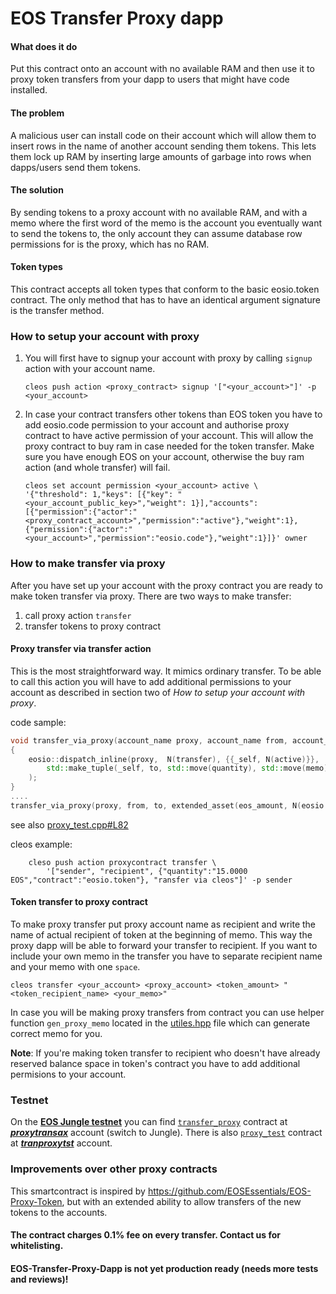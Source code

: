 # EOS Transfer Proxy dapp

#### What does it do
Put this contract onto an account with no available RAM and then use it to proxy token transfers from your dapp to users that might have code installed.

#### The problem
A malicious user can install code on their account which will allow them to insert rows in the name of another account sending them tokens. This lets them lock up RAM by inserting large amounts of garbage into rows when dapps/users send them tokens.

#### The solution
By sending tokens to a proxy account with no available RAM, and with a memo where the first word of the memo is the account you eventually want to send the tokens to, the only account they can assume database row permissions for is the proxy, which has no RAM.

#### Token types
This contract accepts all token types that conform to the basic eosio.token contract. The only method that has to have an identical argument signature is the transfer method.

### How to setup your account with proxy
1. You will first have to signup your account with proxy by calling `signup` action with your account name.

    `cleos push action <proxy_contract> signup '["<your_account>"]' -p <your_account>`
  
2. In case your contract transfers other tokens than EOS token you have to add eosio.code permission to your account and authorise proxy contract to have active permission of your account. This will allow the proxy contract to buy ram in case needed for the token transfer. Make sure you have enough EOS on your account, otherwise the buy ram action (and whole transfer) will fail.

    ```
    cleos set account permission <your_account> active \
    '{"threshold": 1,"keys": [{"key": "<your_account_public_key>","weight": 1}],"accounts": [{"permission":{"actor":"<proxy_contract_account>","permission":"active"},"weight":1},{"permission":{"actor":"<your_account>","permission":"eosio.code"},"weight":1}]}' owner
    ```
### How to make transfer via proxy
After you have set up your account with the proxy contract you are ready to make token transfer via proxy.
There are two ways to make transfer:

1. call proxy action `transfer`
2. transfer tokens to proxy contract

#### Proxy transfer via transfer action
This is the most straightforward way. It mimics ordinary transfer. To be able to call this action you will have to add additional permissions to your account as described in section two of *How to setup your account with proxy*.

code sample:
```C++
void transfer_via_proxy(account_name proxy, account_name from, account_name to, eosio::extended_asset quantity, std::string memo)
{
    eosio::dispatch_inline(proxy,  N(transfer), {{_self, N(active)}}, 
        std::make_tuple(_self, to, std::move(quantity), std::move(memo))
    );
}
....
transfer_via_proxy(proxy, from, to, extended_asset(eos_amount, N(eosio.code)), "memo");
```
see also [proxy_test.cpp#L82](src/test/proxy_test.cpp#L82)


cleos example:

```
    cleso push action proxycontract transfer \
        '["sender", "recipient", {"quantity":"15.0000 EOS","contract":"eosio.token"}, "ransfer via cleos"]' -p sender
```

#### Token transfer to proxy contract
To make proxy transfer put proxy account name as recipient and write the name of actual recipient of token at the beginning of memo. This way the proxy dapp will be able to forward your transfer to recipient. If you want to include your own memo in the transfer you have to separate recipient name and your memo with one `space`.

  `cleos transfer <your_account> <proxy_account> <token_amount> "<token_recipient_name> <your_memo>"`
  
In case you will be making proxy transfers from contract you can use helper function `gen_proxy_memo` located in the [utiles.hpp](src/utils.hpp#L25) file which can generate correct memo for you.

**Note**: If you're making token transfer to recipient who doesn't have already reserved balance space in token's contract you have to add additional permisions to your account.

### Testnet
On the [**EOS Jungle testnet**](http://jungle.cryptolions.io/) you can find [`transfer_proxy`](src/transfer_proxy.cpp) contract at [***proxytransax***](https://bloks.io/account/proxytransax) account (switch to Jungle). There is also [`proxy_test`](src/test/proxy_test.cpp) contract at [***tranproxytst***](https://bloks.io/account/tranproxytst) account.

### Improvements over other proxy contracts

This smartcontract is inspired by https://github.com/EOSEssentials/EOS-Proxy-Token, but with an extended ability to allow transfers of the new tokens to the accounts.

#### The contract charges 0.1% fee on every transfer. Contact us for whitelisting. 

#### EOS-Transfer-Proxy-Dapp is not yet production ready (needs more tests and reviews)!


